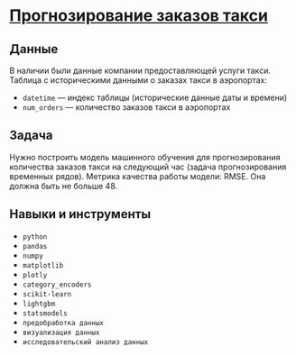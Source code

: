 # [Прогнозирование заказов такси ](12_practicum_ml_taxi.ipynb) 


## Данные

В наличии были данные компании предоставляющей услуги такси.
Таблица с историческими данными о заказах такси в аэропортах:   

* `datetime` — индекс таблицы (исторические данные даты и времени)    
* `num_orders` — количество заказов такси в аэропортах 

## Задача

Нужно построить модель машинного обучения для прогнозирования количества заказов такси на следующий час (задача прогнозирования временных рядов).
Метрика качества работы модели: RMSE. Она должна быть не больше 48.

## Навыки и инструменты

* `python`   
* `pandas`     
* `numpy`   
* `matplotlib`   
* `plotly`   
* `category_encoders`    
* `scikit-learn`   
* `lightgbm`     
* `statsmodels`      
* `предобработка данных`   
* `визуализация данных`  
* `исследовательский анализ данных`